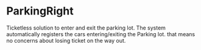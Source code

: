 # ParkingRight
Ticketless solution to enter and exit the parking lot. The system automatically registers the cars entering/exiting the Parking lot. that means no concerns about losing ticket on the way out.

